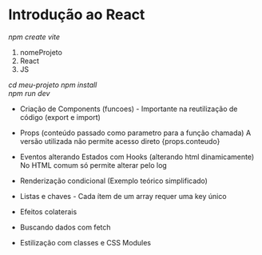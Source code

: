 # **Introdução ao React**

_npm create vite_
1. nomeProjeto
1. React
1. JS

_cd meu-projeto_
_npm install_   
_npm run dev_

* Criação de Components (funcoes) - Importante na reutilização de código (export e import)

* Props (conteúdo passado como parametro para a função chamada)
A versão utilizada não permite acesso direto {props.conteudo}

* Eventos alterando Estados com Hooks (alterando html dinamicamente)
No HTML comum só permite alterar pelo log

* Renderização condicional (Exemplo teórico simplificado)

* Listas e chaves - Cada ítem de um array requer uma key único

* Efeitos colaterais

* Buscando dados com fetch

* Estilização com classes e CSS Modules










